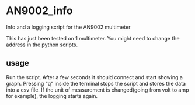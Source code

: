 # AN9002_info
Info and a logging script for the AN9002 multimeter

This has just been tested on 1 multimeter. You might need to change the address in the python scripts.

## usage
Run the script. After a few seconds it should connect and start showing a graph.
Pressing "q" inside the terminal stops the script and stores the data into a csv file. 
If the unit of measurement is changed(going from volt to amp for example), the logging starts again.
